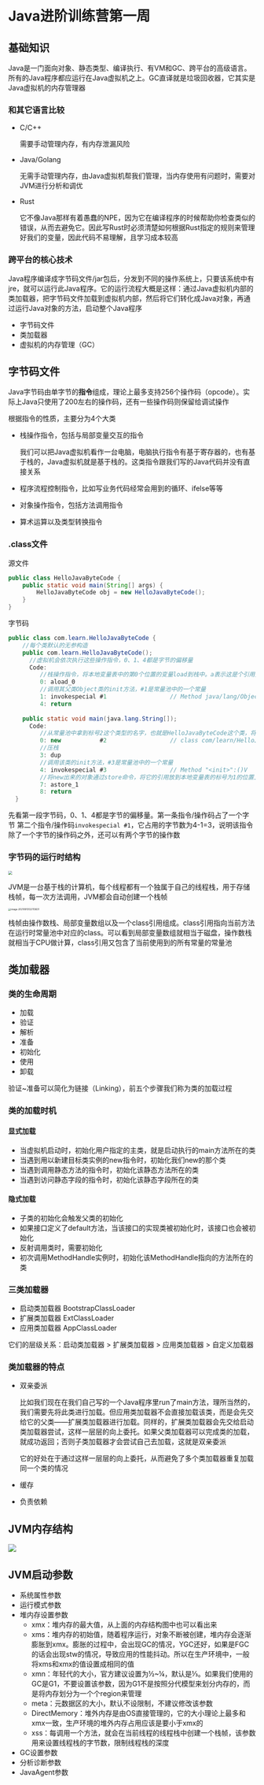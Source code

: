 # Java进阶训练营第一周

## 基础知识

Java是一门面向对象、静态类型、编译执行、有VM和GC、跨平台的高级语言。所有的Java程序都应运行在Java虚拟机之上。GC直译就是垃圾回收器，它其实是Java虚拟机的内存管理器

### 和其它语言比较

- C/C++

  需要手动管理内存，有内存泄漏风险

- Java/Golang

  无需手动管理内存，由Java虚拟机帮我们管理，当内存使用有问题时，需要对JVM进行分析和调优

- Rust

  它不像Java那样有着愚蠢的NPE，因为它在编译程序的时候帮助你检查类似的错误，从而去避免它。因此写Rust时必须清楚如何根据Rust指定的规则来管理好我们的变量，因此代码不易理解，且学习成本较高

### 跨平台的核心技术

Java程序编译成字节码文件/jar包后，分发到不同的操作系统上，只要该系统中有jre，就可以运行此Java程序。它的运行流程大概是这样：通过Java虚拟机内部的类加载器，把字节码文件加载到虚拟机内部，然后将它们转化成Java对象，再通过运行Java对象的方法，启动整个Java程序

- 字节码文件
- 类加载器
- 虚拟机的内存管理（GC）

## 字节码文件

Java字节码由单字节的**指令**组成，理论上最多支持256个操作码（opcode）。实际上Java只使用了200左右的操作码，还有一些操作码则保留给调试操作

根据指令的性质，主要分为4个大类

- 栈操作指令，包括与局部变量交互的指令

  我们可以把Java虚拟机看作一台电脑，电脑执行指令有基于寄存器的，也有基于栈的，Java虚拟机就是基于栈的。这类指令跟我们写的Java代码并没有直接关系

- 程序流程控制指令，比如写业务代码经常会用到的循环、ifelse等等

- 对象操作指令，包括方法调用指令

- 算术运算以及类型转换指令

### .class文件

源文件

```java
public class HelloJavaByteCode {
    public static void main(String[] args) {
        HelloJavaByteCode obj = new HelloJavaByteCode();
    }
}
```

字节码

```java
public class com.learn.HelloJavaByteCode {
    //每个类默认的无参构造
    public com.learn.HelloJavaByteCode();
      //虚拟机会依次执行这些操作指令，0、1、4都是字节的偏移量
      Code:
         //栈操作指令，将本地变量表中的第0个位置的变量load到栈中。a表示这是个引用变量
         0: aload_0
         //调用其父类Object类的init方法，#1是常量池中的一个常量
         1: invokespecial #1                  // Method java/lang/Object."<init>":()V
         4: return
 
    public static void main(java.lang.String[]);
      Code:
         //从常量池中拿到标号2这个类型的名字，也就是HelloJavaByteCode这个类，将它new出来
         0: new           #2                  // class com/learn/HelloJavaByteCode
       	 //压栈
         3: dup
       	 //调用该类的init方法，#3是常量池中的一个常量
         4: invokespecial #3                  // Method "<init>":()V
         //将new出来的对象通过store命令，将它的引用放到本地变量表的标号为1的位置上，保存
         7: astore_1
         8: return
  }
```

先看第一段字节码，0、1、4都是字节的偏移量。第一条指令/操作码占了一个字节
第二个指令/操作码```invokespecial #1```，它占用的字节数为4-1=3，说明该指令除了一个字节的操作码之外，还可以有两个字节的操作数

### 字节码的运行时结构

<img src="https://cdn.jsdelivr.net/gh/N1ckeyQu/picBed/img/jvm%20stack.png" style="zoom: 50%;" />

JVM是一台基于栈的计算机，每个线程都有一个独属于自己的线程栈，用于存储栈帧，每一次方法调用，JVM都会自动创建一个栈帧

<img src="C:\Users\N1ckeyHouse\AppData\Roaming\Typora\typora-user-images\image-20210913122113631.png" alt="image-20210913122113631" style="zoom: 33%;" />

栈帧由操作数栈、局部变量数组以及一个class引用组成。class引用指向当前方法在运行时常量池中对应的class。可以看到局部变量数组就相当于磁盘，操作数栈就相当于CPU做计算，class引用又包含了当前使用到的所有常量的常量池

## 类加载器

### 类的生命周期

- 加载
- 验证
- 解析
- 准备
- 初始化
- 使用
- 卸载

验证~准备可以简化为链接（Linking），前五个步骤我们称为类的加载过程

### 类的加载时机

#### 显式加载

- 当虚拟机启动时，初始化用户指定的主类，就是启动执行的main方法所在的类
- 当遇到用以新建目标类实例的new指令时，初始化我们new的那个类
- 当遇到调用静态方法的指令时，初始化该静态方法所在的类
- 当遇到访问静态字段的指令时，初始化该静态字段所在的类

#### 隐式加载

- 子类的初始化会触发父类的初始化
- 如果接口定义了default方法，当该接口的实现类被初始化时，该接口也会被初始化
- 反射调用类时，需要初始化
- 初次调用MethodHandle实例时，初始化该MethodHandle指向的方法所在的类

### 三类加载器

- 启动类加载器 BootstrapClassLoader
- 扩展类加载器 ExtClassLoader
- 应用类加载器 AppClassLoader

它们的层级关系：启动类加载器 > 扩展类加载器 > 应用类加载器 > 自定义加载器

### 类加载器的特点

- 双亲委派

  比如我们现在在我们自己写的一个Java程序里run了main方法，理所当然的，我们需要先将此类进行加载。但应用类加载器不会直接加载该类，而是会先交给它的父类——扩展类加载器进行加载。同样的，扩展类加载器会先交给启动类加载器尝试，这样一层层的向上委托。如果父类加载器可以完成类的加载，就成功返回；否则子类加载器才会尝试自己去加载，这就是双亲委派

  它的好处在于通过这样一层层的向上委托，从而避免了多个类加载器重复加载同一个类的情况

- 缓存

- 负责依赖



## JVM内存结构

![](https://cdn.jsdelivr.net/gh/N1ckeyQu/picbed@main/img/202109261722237.png)

## JVM启动参数

- 系统属性参数
- 运行模式参数
- 堆内存设置参数
  - xmx：堆内存的最大值，从上面的内存结构图中也可以看出来
  - xms：堆内存的初始值，随着程序运行，对象不断被创建，堆内存会逐渐膨胀到xmx。膨胀的过程中，会出现GC的情况，YGC还好，如果是FGC的话会出现stw的情况，导致应用的性能抖动。所以在生产环境中，一般将xms和xmx的值设置成相同的值
  - xmn：年轻代的大小，官方建议设置为½~¼，默认是⅓。如果我们使用的GC是G1，不要设置该参数，因为G1不是按照分代模型来划分内存的，而是将内存划分为一个个region来管理
  - meta：元数据区的大小，默认不设限制，不建议修改该参数
  - DirectMemory：堆外内存是由OS直接管理的，它的大小理论上最多和xmx一致，生产环境的堆外内存占用应该是要小于xmx的
  - xss：每调用一个方法，就会在当前线程的线程栈中创建一个栈帧，该参数用来设置线程栈的字节数，限制线程栈的深度
- GC设置参数
- 分析诊断参数
- JavaAgent参数

